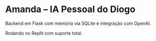 # Amanda – IA Pessoal do Diogo

Backend em Flask com memória via SQLite e integração com OpenAI.

Rodando no Replit com suporte total.